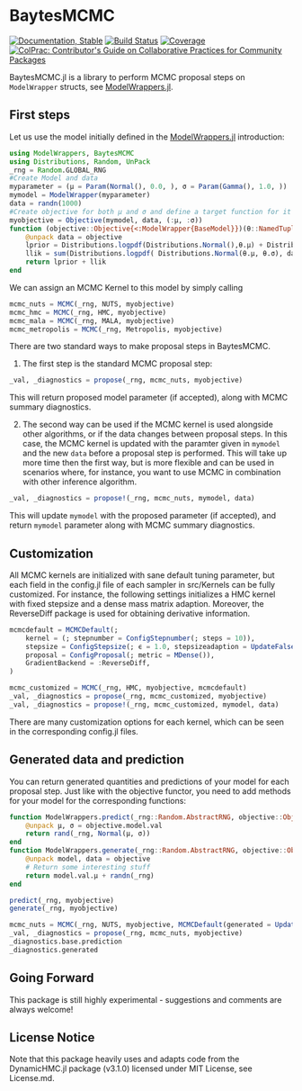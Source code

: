 # BaytesMCMC

<!---
![logo](docs/src/assets/logo.svg)
[![CI](xxx)](xxx)
[![arXiv article](xxx)](xxx)

-->
[![Documentation, Stable](https://img.shields.io/badge/docs-stable-blue.svg)](https://paschermayr.github.io/BaytesMCMC.jl/)
[![Build Status](https://github.com/paschermayr/BaytesMCMC.jl/actions/workflows/CI.yml/badge.svg?branch=main)](https://github.com/paschermayr/BaytesMCMC.jl/actions/workflows/CI.yml?query=branch%3Amain)
[![Coverage](https://codecov.io/gh/paschermayr/BaytesMCMC.jl/branch/main/graph/badge.svg)](https://codecov.io/gh/paschermayr/BaytesMCMC.jl)
[![ColPrac: Contributor's Guide on Collaborative Practices for Community Packages](https://img.shields.io/badge/ColPrac-Contributor's%20Guide-blueviolet)](https://github.com/SciML/ColPrac)


BaytesMCMC.jl is a library to perform MCMC proposal steps on `ModelWrapper` structs, see [ModelWrappers.jl](https://github.com/paschermayr/ModelWrappers.jl).

<!---
[BaytesMCMC.jl](xxx)
[BaytesFilters.jl](xxx)
[BaytesPMCMC.jl](xxx)
[BaytesSMC.jl](xxx)
[Baytes.jl](xxx)
-->

## First steps

Let us use the model initially defined in the [ModelWrappers.jl](https://github.com/paschermayr/ModelWrappers.jl) introduction:
```julia
using ModelWrappers, BaytesMCMC
using Distributions, Random, UnPack
_rng = Random.GLOBAL_RNG
#Create Model and data
myparameter = (μ = Param(Normal(), 0.0, ), σ = Param(Gamma(), 1.0, ))
mymodel = ModelWrapper(myparameter)
data = randn(1000)
#Create objective for both μ and σ and define a target function for it
myobjective = Objective(mymodel, data, (:μ, :σ))
function (objective::Objective{<:ModelWrapper{BaseModel}})(θ::NamedTuple)
	@unpack data = objective
	lprior = Distributions.logpdf(Distributions.Normal(),θ.μ) + Distributions.logpdf(Distributions.Exponential(), θ.σ)
    llik = sum(Distributions.logpdf( Distributions.Normal(θ.μ, θ.σ), data[iter] ) for iter in eachindex(data))
	return lprior + llik
end
```

We can assign an MCMC Kernel to this model by simply calling
```julia
mcmc_nuts = MCMC(_rng, NUTS, myobjective)
mcmc_hmc = MCMC(_rng, HMC, myobjective)
mcmc_mala = MCMC(_rng, MALA, myobjective)
mcmc_metropolis = MCMC(_rng, Metropolis, myobjective)
```

There are two standard ways to make proposal steps in BaytesMCMC.

1. The first step is the standard MCMC proposal step:
```julia
_val, _diagnostics = propose(_rng, mcmc_nuts, myobjective)
```
This will return proposed model parameter (if accepted), along with MCMC summary diagnostics.

2. The second way can be used if the MCMC kernel is used alongside other algorithms, or if the data changes between proposal steps.
In this case, the MCMC kernel is updated with the paramter given in `mymodel` and the new `data` before a proposal step is performed. This
will take up more time then the first way, but is more flexible and can be used in scenarios where, for instance, you want to use MCMC
in combination with other inference algorithm.
```julia
_val, _diagnostics = propose!(_rng, mcmc_nuts, mymodel, data)
```
This will update `mymodel` with the proposed parameter (if accepted), and return `mymodel` parameter along with MCMC summary diagnostics.

## Customization

All MCMC kernels are initialized with sane default tuning parameter, but each field in the config.jl file of each sampler in src/Kernels can be fully customized. For instance, the following settings initializes a HMC kernel with fixed stepsize and a dense mass matrix adaption. Moreover, the ReverseDiff package is used for obtaining derivative information.
```julia
mcmcdefault = MCMCDefault(;
	kernel = (; stepnumber = ConfigStepnumber(; steps = 10)),
	stepsize = ConfigStepsize(; ϵ = 1.0, stepsizeadaption = UpdateFalse()),
	proposal = ConfigProposal(; metric = MDense()),
	GradientBackend = :ReverseDiff,
)

mcmc_customized = MCMC(_rng, HMC, myobjective, mcmcdefault)
_val, _diagnostics = propose(_rng, mcmc_customized, myobjective)
_val, _diagnostics = propose!(_rng, mcmc_customized, mymodel, data)
```
There are many customization options for each kernel, which can be seen in the corresponding config.jl files.

## Generated data and prediction

You can return generated quantities and predictions of your model for each proposal step. Just like with the objective functor, you need to add methods for your model for the corresponding functions:
```julia
function ModelWrappers.predict(_rng::Random.AbstractRNG, objective::Objective{<:ModelWrapper{BaseModel}})
    @unpack μ, σ = objective.model.val
    return rand(_rng, Normal(μ, σ))
end
function ModelWrappers.generate(_rng::Random.AbstractRNG, objective::Objective{<:ModelWrapper{BaseModel}})
    @unpack model, data = objective
    # Return some interesting stuff
    return model.val.μ + randn(_rng)
end

predict(_rng, myobjective)
generate(_rng, myobjective)

mcmc_nuts = MCMC(_rng, NUTS, myobjective, MCMCDefault(generated = UpdateTrue()))
_val, _diagnostics = propose(_rng, mcmc_nuts, myobjective)
_diagnostics.base.prediction
_diagnostics.generated
```

## Going Forward

This package is still highly experimental - suggestions and comments are always welcome!

<!---
# Citing Baytes.jl

If you use Baytes.jl for your own research, please consider citing the following publication: ...
-->

## License Notice

Note that this package heavily uses and adapts code from the DynamicHMC.jl package (v3.1.0) licensed under MIT License, see License.md.
